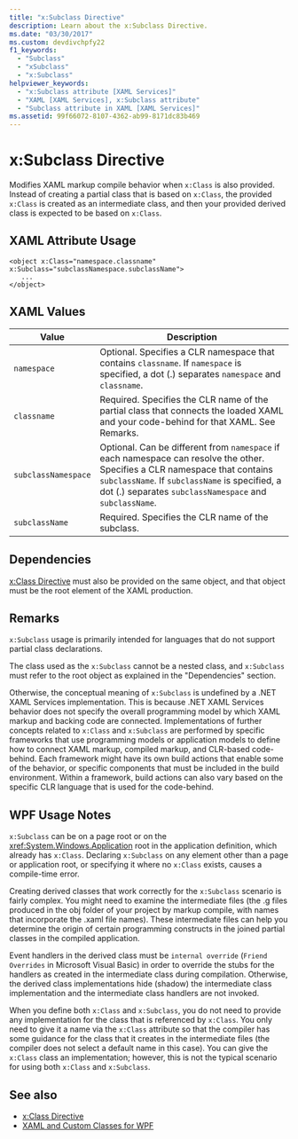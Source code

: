 ```yaml
---
title: "x:Subclass Directive"
description: Learn about the x:Subclass Directive.
ms.date: "03/30/2017"
ms.custom: devdivchpfy22
f1_keywords:
  - "Subclass"
  - "xSubclass"
  - "x:Subclass"
helpviewer_keywords:
  - "x:Subclass attribute [XAML Services]"
  - "XAML [XAML Services], x:Subclass attribute"
  - "Subclass attribute in XAML [XAML Services]"
ms.assetid: 99f66072-8107-4362-ab99-8171dc83b469
---
```

# x:Subclass Directive

Modifies XAML markup compile behavior when `x:Class` is also provided. Instead of creating a partial class that is based on `x:Class`, the provided `x:Class` is created as an intermediate class, and then your provided derived class is expected to be based on `x:Class`.

## XAML Attribute Usage

```xaml
<object x:Class="namespace.classname" x:Subclass="subclassNamespace.subclassName">
   ...
</object>
```

## XAML Values

| Value | Description |
|-------|-------------|
|`namespace`|Optional. Specifies a CLR namespace that contains `classname`. If `namespace` is specified, a dot (.) separates `namespace` and `classname`.|
|`classname`|Required. Specifies the CLR name of the partial class that connects the loaded XAML and your code-behind for that XAML. See Remarks.|
|`subclassNamespace`|Optional. Can be different from `namespace` if each namespace can resolve the other. Specifies a CLR namespace that contains `subclassName`. If `subclassName` is specified, a dot (.) separates `subclassNamespace` and `subclassName`.|
|`subclassName`|Required. Specifies the CLR name of the subclass.|

## Dependencies

[x:Class Directive](xclass-directive.md) must also be provided on the same object, and that object must be the root element of the XAML production.

## Remarks

`x:Subclass` usage is primarily intended for languages that do not support partial class declarations.

The class used as the `x:Subclass` cannot be a nested class, and `x:Subclass` must refer to the root object as explained in the "Dependencies" section.

Otherwise, the conceptual meaning of `x:Subclass` is undefined by a .NET XAML Services implementation. This is because .NET XAML Services behavior does not specify the overall programming model by which XAML markup and backing code are connected. Implementations of further concepts related to `x:Class` and `x:Subclass` are performed by specific frameworks that use programming models or application models to define how to connect XAML markup, compiled markup, and CLR-based code-behind. Each framework might have its own build actions that enable some of the behavior, or specific components that must be included in the build environment. Within a framework, build actions can also vary based on the specific CLR language that is used for the code-behind.

## WPF Usage Notes

`x:Subclass` can be on a page root or on the <xref:System.Windows.Application> root in the application definition, which already has `x:Class`. Declaring `x:Subclass` on any element other than a page or application root, or specifying it where no `x:Class` exists, causes a compile-time error.

Creating derived classes that work correctly for the `x:Subclass` scenario is fairly complex. You might need to examine the intermediate files (the .g files produced in the obj folder of your project by markup compile, with names that incorporate the .xaml file names). These intermediate files can help you determine the origin of certain programming constructs in the joined partial classes in the compiled application.

Event handlers in the derived class must be `internal override` (`Friend Overrides` in Microsoft Visual Basic) in order to override the stubs for the handlers as created in the intermediate class during compilation. Otherwise, the derived class implementations hide (shadow) the intermediate class implementation and the intermediate class handlers are not invoked.

When you define both `x:Class` and `x:Subclass`, you do not need to provide any implementation for the class that is referenced by `x:Class`. You only need to give it a name via the `x:Class` attribute so that the compiler has some guidance for the class that it creates in the intermediate files (the compiler does not select a default name in this case). You can give the `x:Class` class an implementation; however, this is not the typical scenario for using both `x:Class` and `x:Subclass`.

## See also

- [x:Class Directive](xclass-directive.md)
- [XAML and Custom Classes for WPF](../wpf/advanced/xaml-and-custom-classes-for-wpf.md)

